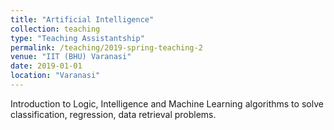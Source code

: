 ```yaml
---
title: "Artificial Intelligence"
collection: teaching
type: "Teaching Assistantship"
permalink: /teaching/2019-spring-teaching-2
venue: "IIT (BHU) Varanasi"
date: 2019-01-01
location: "Varanasi"
---
```


Introduction to Logic, Intelligence and Machine Learning algorithms to solve classification, regression, data retrieval problems.
